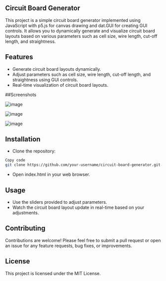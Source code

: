 ## Circuit Board Generator
This project is a simple circuit board generator implemented using JavaScript with p5.js for canvas drawing and dat.GUI for creating GUI controls. It allows you to dynamically generate and visualize circuit board layouts based on various parameters such as cell size, wire length, cut-off length, and straightness.

## Features
- Generate circuit board layouts dynamically.
- Adjust parameters such as cell size, wire length, cut-off length, and straightness using GUI controls.
- Real-time visualization of circuit board layouts.

##Screenshots

![image](https://github.com/Wadoo69/Circuit-Board-Generator/assets/135997896/4c0162a6-8709-4c18-b8a8-8b6c7687a956)

![image](https://github.com/Wadoo69/Circuit-Board-Generator/assets/135997896/f1d28013-6ea7-4035-a0d0-d4436760f6f2)

![image](https://github.com/Wadoo69/Circuit-Board-Generator/assets/135997896/0119d380-6268-4f4f-a68d-c22f131f43d2)


## Installation
- Clone the repository:
```bash
Copy code
git clone https://github.com/your-username/circuit-board-generator.git
```
- Open index.html in your web browser.

## Usage

- Use the sliders provided to adjust parameters.
- Watch the circuit board layout update in real-time based on your adjustments.

## Contributing

Contributions are welcome! Please feel free to submit a pull request or open an issue for any feature requests, bug fixes, or improvements.

## License

This project is licensed under the MIT License.

